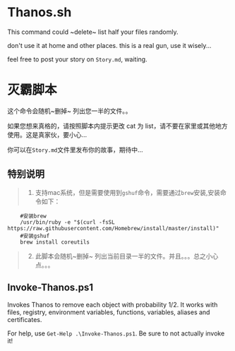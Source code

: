 # Thanos.sh
This command could ~delete~ list half your files randomly.

don't use it at home and other places. this is a real gun, use it wisely... 

feel free to post your story on ```Story.md```, waiting.

# 灭霸脚本
这个命令会随机~删掉~ 列出您一半的文件。。

如果您想来真格的，请按照脚本内提示更改 cat 为 list，请不要在家里或其他地方使用。这是真家伙，要小心…

你可以在```Story.md```文件里发布你的故事，期待中…
 
 ## 特别说明
 > 1. 支持mac系统，但是需要使用到```gshuf```命令，需要通过```brew```安装,安装命令如下：
```shell
    #安装brew
    /usr/bin/ruby -e "$(curl -fsSL https://raw.githubusercontent.com/Homebrew/install/master/install)"
    #安装gshuf
    brew install coreutils
````
> 2. 此脚本会随机~删掉~ 列出当前目录一半的文件。并且。。。总之小心点。。。  


## Invoke-Thanos.ps1

Invokes Thanos to remove each object with probability 1/2. It works with files, registry, environment variables, functions, variables, aliases and certificates.

For help, use `Get-Help .\Invoke-Thanos.ps1`. Be sure to not actually invoke it!
